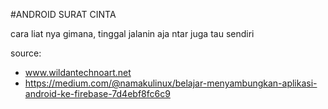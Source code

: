 #ANDROID SURAT CINTA

cara liat nya gimana, tinggal jalanin aja ntar juga tau sendiri

source: 
- www.wildantechnoart.net
- https://medium.com/@namakulinux/belajar-menyambungkan-aplikasi-android-ke-firebase-7d4ebf8fc6c9
